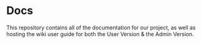 # Docs

This repository contains all of the documentation for our project, as well as hosting the wiki user guide for both the User Version & the Admin Version.
